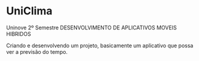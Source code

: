 # UniClima
Uninove 2º Semestre DESENVOLVIMENTO DE APLICATIVOS MOVEIS HIBRIDOS

Criando e desenvolvendo um projeto, basicamente um aplicativo que possa ver a previsão do tempo. 
